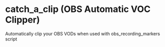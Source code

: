# catch_a_clip (OBS Automatic VOC Clipper)
Automatically clip your OBS VODs when used with obs_recording_markers script
